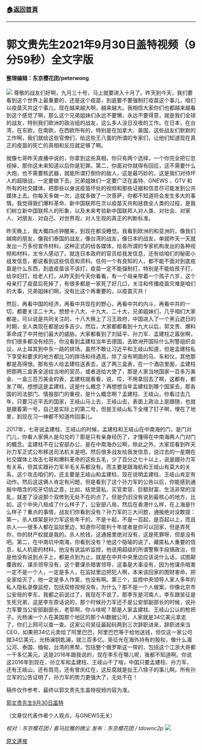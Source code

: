 ###  [:house:返回首頁](https://github.com/ourhimalayas/txt)
---

# 郭文贵先生2021年9月30日盖特视频（9分59秒）全文字版
#### 整理编辑：东京樱花团/peterwong
![](https://assets.gnews.org/wp-content/uploads/2021/10/image0.png)
尊敬的战友们好啊，九月三十号，马上就要进入十月了。昨天到今天，我们要看到这个世界上最重要的，还是这个疫苗，到底要不要强制打疫苗这个事儿，咱们以疫苗灭共这个事儿，现在越来越大啊，越来越大。我相信大家你们也都越来越看到这个感觉了啊，那么这个兄弟姐妹们永远不要懒，永远不要得意，就是我们全球的战友，特别我们欧洲的政治组的战友，这么多人没日没夜的工作。在日本，在台湾，在东欧，在南欧，在西欧所有的，特别是在加拿大、美国，这些战友们默默的工作啊，我们就给这些官僚们，给这些王八蛋的所谓的专家们，让他们知道现在真正的疫苗的死亡的真相和反应就足够了啊。

就像七哥昨天直播中说的，你拿到这些真相，你只有两个选择，一个你完全把它忽视掉，那你这未来知道以后你是犯罪。第二，你面对你就得有回应，这不需要什么大炮，也不需要核武器，就能所谓打倒你的敌人，这是最巧妙的，这是我们对待坏人的超限战，一定要做下去。兄弟姐妹们一定要广泛在盖特、GNEWS 、GTV 和所有的社交媒体，把那些以身说疫苗坏处的视频和那些证据和信息尽可能发到公共媒体上去。你每天多做一次，这就多做了一次菩萨，你都不知道将会发生多大的事情。我觉得我们爆料革命、新中国联邦在次以疫苗灭共和拯救全人类的过程，是我们树立新中国联邦人的形象，以及未来考验新中国联邦人对人类、对社会、对家人、对朋友、对自己、对世界观，对人生观的真正的判断标准。

昨天晚上，我大概四点钟醒来，到现在都没睡觉。我看到欧洲的和亚洲的，像我们越南的朋友，像我们泰国的战友，像台湾的战友，像日本的战友，单就昨天一天就发出一万多份宣传材料，这种正式的给各媒体，给各所谓的专家机构发出的各种视频和材料，太令人感动了。就连日本政府的官员给我发信息，还有给咱们的秘密小组发信息，都说看到这些信息和资料。任何一个有良知的人，都不能不面对到底疫苗是什么东西，到底疫苗该不该打，疫苗一定不能强制打，特别是不能给孩子打，给孕妇打，给老人打。从昨天到今天你看看，有一个母亲带着一个孩子六岁，这个母亲打了疫苗后死掉了，有很多都是一家死了好几口，关注和传播疫苗灾难是咱们的大事，兄弟姐妹们啊，没有比这个再重要的，以疫苗灭共！

然后，再看中国的经济，再看中共现在的野心，再看中共的内斗，再看中共的一切，都要关注二十大。想想十八大、十九大、二十大，兄弟姐妹们，几乎咱们大家都是，可以说是共同关注的，十八大换上了习王政府，中国进入了一个黑云遮日的时期，全人类现在都是凶多吉少。然后，大家都都看到十九大以后，郭文贵、爆料革命成了中共他们最大的威胁。大家都看到了刘延平、孙力军、孟建柱之嚣张啊，你们很多都没有经历，你没看到孟建柱当年去德国，去欧洲开国际什么刑警组织会议，从土耳其到中东一路的排场，虽然不敢让习近平和王岐山知道，但是孟建柱私下享受和要求的地方都比习的排场和待遇高，除了没有明面的马、车和仪，其他那都是高得很。那有些人给孟建柱送表去，送了两三盒表，在一个酒店里面，孟建柱把那两三盒表全送给当地的官员，或者送给大使了，那是人家当地国家一百多万美金、一盒三百万美金的表，孟建柱就看看，说，哎，不用拿回去了啊，这都有，都发了啊，想想这是孟建柱，这是什么概念？再想想当年孟建柱到哪个国家去，那各国的司法部门、情报部门的重视，是什么概念啊？孟建柱、王岐山，你看过去几年，只要习近平去的国家，王岐山马上去，王岐山去，表面上政治上是跟随，也就是跟着第一号，自己是实际上的第二号，但是王岐山私下全埋了钉子啊，埋在了地里，到现在习一神都不知道咋回事儿。

2017年，七哥说孟建柱、王岐山的时候，孟建柱和王岐山在中南海的门，是门对门儿，你看人家俩人是勾兑的？那是只有亲身经历了，才懂得在中南海两人门对门的概念。孟建柱不在公安部办公，是在中南海办公啊，除此之外，大家现看到昨天孙力军正式公布移送司法机关是吧。然后很多战友给我发信息，说过去的一星期在社交媒体上攻击七哥和爆料革命的这些五毛，少了百分之七十以上，说是跟孙力军有关系，但其实跟孙力军半毛关系都没有。而主要是跟海航和王岐山有莫大的关系，这个攻击咱们的，还主要是王岐山和孟建柱，现在说明孟建柱、王岐山肯定有动作。然后这这俩人肯定有问题，但是看到了这个孙力军的公告以后，你能感到通报中暗含的咬牙切齿之意，比如，结党营私、买官卖官、巨额财富、生活非常的淫乱，就差了没说那个双修到无处不在的点了。但是仍旧没有说到最核心的地方，比如，这个中央八局成了什么样子了，公安部八局，然后在香港什么样，在上海是什么样子？重点的事情，战友们你看到没有？孙力军的三大问题，通报绝对没敢提：第一，杀人绑架是孙力军这些年干的，不是十起，不是一百起，是百起以上，而且杀人——很多人都在监狱里边，知道你可能判十年或者是你可以回家，但是弄死你，你的财产权就是我的。杀人抢钱，这通报里绝对没有，这是死罪呀，但是没有吧。第二，在中南坑中南海，你看到没有？他这个隐喻的说了，藏匿私人重要的信息，私人机密的材料，他没有说监听监控，他说用超级的所谓警察手段搞政治，但是他没有说到点子上，都是点到为止。就是在中共中央里边应该说什么话，试图颠覆政权，谋杀领导没有，这个要谋杀暗害领导，这事是大事没有，因为他谋杀暗害一定不是一个人，一定是多人，在监狱里边把犯人啊，本来该回家的图财害命，把全家给灭了，他一定是多人作案，也没有啊。第三个，监控中央领导人家人多年的私人隐私录像监控，包括双修视频没有，为什么？那不是一个人做案，你像北京市公安局的李东，我都之前说过了，我现在不说了。那李东是河南人，李东跟吴征是生死兄弟，这是李东原话说的，那个时候孙力军还不是公安部副部长的时候，说孙力军要当公安部副部长，老郭啊，你斗啥呢？那是人家孟建柱、王岐山公认的枪把子。光杨澜一个人在美国那个地区的那个AI数据公司，人家就是34亿美元拿走了，你们上网可以查一查。这家公司吴征最起码两到三次辞职进来，辞职进来当CEO，如果把34亿元卖给了阿里巴巴，阿里巴巴等于给他送钱，但仅这一家公司就34亿美元，光杨澜钥匙澜，就三百多亿。吴征光在海外持有的股权，像什么湄公河、泰国、缅甸，台湾的黑帮，包括整个俄罗斯这一带的，包括这个江浙大哥都一千多亿美元。这是2016年跟我说的，现在李东在哪儿呢，我都不知道啊。你说这2016年到现在，孙立军和孟建柱、王岐山干了啥，中国只要孟建柱、孙力军，还有王岐山，还有周亮，还有曾庆红在，这反腐就是扯王八犊子的事儿啊。所有孙立军的公告证明了，孙力军的势力更强大了，无处不在！

稿件仅作参考，最终以郭文贵先生盖特视频内容为准。

[郭文贵先生9月30日盖特](https://gettr.com/post/pclmgqf8e2)

（文章仅代表作者个人观点，与GNEWS无关）

*校对：东京樱花团 / 喜马拉雅的微尘*
*发布：东京樱花团 / tdownc2p*
![](https://assets.gnews.org/wp-content/uploads/2021/08/image0-1-36.jpg)

[原文連接](https://gnews.org/zh-hans/1567088/)